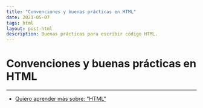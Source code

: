 ```yaml
---
title: "Convenciones y buenas prácticas en HTML"
date: 2021-05-07
tags: html
layout: post-html
description: Buenas prácticas para escribir código HTML.
---
```


# Convenciones y buenas prácticas en HTML

***

- [Quiero aprender más sobre: "HTML"](../00/html)
